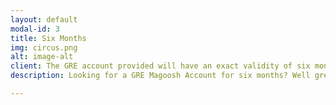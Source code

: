 ```yaml
---
layout: default
modal-id: 3
title: Six Months
img: circus.png
alt: image-alt
client: The GRE account provided will have an exact validity of six months from the day of purchase.
description: Looking for a GRE Magoosh Account for six months? Well great, we can provide you that for 79$.

---
```

